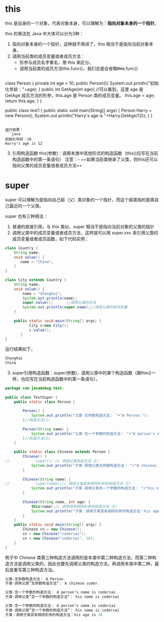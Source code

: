 # this

this 是自身的一个对象，代表对象本身，可以理解为：**指向对象本身的一个指针**。

this 的用法在 Java 中大体可以分为3种：
1. 指向对象本身的一个指针，这种就不用讲了，this 相当于是指向当前对象本身。
2. 调用当前类的成员变量或者成员方法：
	- 形参与成员名字重名，用 this 来区分。
	- 调用当前类的成员方法this.func()，我们总是会省略~~this~~.func()
	```java
class Person {
    private int age = 10;
    public Person(){
    System.out.println("初始化年龄："+age);
	}
    public int GetAge(int age){
	    //可以看到，这里 age 是 GetAge 成员方法的形参，this.age 是 Person 类的成员变量。
        this.age = age;
        return this.age;
    }
}
 
public class test1 {
    public static void main(String[] args) {
        Person Harry = new Person();
        System.out.println("Harry's age is "+Harry.GetAge(12));
    }
}
```

运行结果：
```java
初始化年龄：10
Harry's age is 12
```

3. 引用构造函数
this(参数)：调用本类中其他形式的构造函数（this()应写在当前构造函数中的第一条语句）
注意：- ==如果当前类继承了父类，则this还可以指向父类的成员变量或者成员方法==
# super

super 可以理解为是指向自己超（父）类对象的一个指针，而这个超类指的是离自己最近的一个父类。

super 也有三种用法：

1. 普通的直接引用，与 this 类似，super 相当于是指向当前对象的父类的指针
2. 调用父类中的成员变量或者成员方法，这样就可以用 super.xxx 来引用父类的成员变量或者成员函数，如下代码实例：
```java
class Country {
    String name;
    void value() {
       name = "China";
    }
}
  
class City extends Country {
    String name;
    void value() {
	    name = "Shanghai";
	    System.out.println(name);
	    super.value();      //调用父类的方法
	    System.out.println(super.name);//调用父类的成员变量
	}
  
    public static void main(String[] args) {
	       City c=new City();
	       c.value();
       }
}
```

运行结果如下，
```java
Shanghai
China
```



3. super引用构造函数：super(参数)，调用父类中的某个构造函数（跟this()一样，也应写在当前构造函数中的第一条语句）。

```java
package com.javadebug.test;  
  
public class TestSuper {  
    public static class Person {  
  
        Person() {  
            System.out.println("父类·无参数构造方法： "+"A Person.");  
        }//构造方法(1)  
  
        Person(String name) {  
            System.out.println("父类·含一个参数的构造方法： "+"A person's name is " + name);  
        }//构造方法(2)  
    }  
  
    public static class Chinese extends Person {  
        Chinese() {  
//            super(); // 调用父类构造方法（1）  
            System.out.println("子类·调用父类无参数构造方法： "+"A chinese coder.");  
        }  
  
        Chinese(String name) {  
//            super(name);// 调用父类具有相同形参的构造方法（2）  
            System.out.println("子类·调用父类含一个参数的构造方法： "+"his name is " + name);  
        }  
  
        Chinese(String name, int age) {  
            this(name);// 调用具有相同形参的构造方法（3）  
            System.out.println("子类：调用子类具有相同形参的构造方法：his age is " + age);  
        }  
    }  
    public static void main(String[] args) {  
        Chinese cn = new Chinese();  
        cn = new Chinese("codersai");  
        cn = new Chinese("codersai", 18);  
    }  
}
```

例子中 Chinese 类第三种构造方法调用的是本类中第二种构造方法，而第二种构造方法是调用父类的，因此也要先调用父类的构造方法，再调用本类中第二种，最后是重写第三种构造方法。
```java
父类·无参数构造方法： A Person.
子类·调用父类”无参数构造方法“： A chinese coder.

父类·含一个参数的构造方法： A person's name is codersai
子类·调用父类”含一个参数的构造方法“： his name is codersai

父类·含一个参数的构造方法： A person's name is codersai
子类·调用父类”含一个参数的构造方法“： his name is codersai
子类：调用子类具有相同形参的构造方法：his age is 18
```


